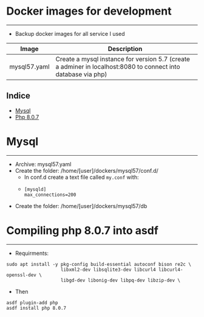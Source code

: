 # Docker images for development
-------------------------------

- Backup docker images for all service I used

Image | Description
------|-----------
mysql57.yaml | Create a mysql instance for version 5.7 (create a adminer in localhost:8080 to connect into database via php) |

## Indice

- [Mysql](#mysql)
- [Php 8.0.7](#compiling-php-807-into-asdf)

# Mysql
-------------
- Archive: mysql57.yaml
- Create the folder: /home/[user]/dockers/mysql57/conf.d/
    - In conf.d create a text file called ```my.conf``` with:
    - ```shell
      [mysqld] 
      max_connections=200
      ``` 
- Create the folder: /home/[user]/dockers/mysql57/db

# Compiling php 8.0.7 into asdf
-------------------------------

- Requirments:

```shell
sudo apt install -y pkg-config build-essential autoconf bison re2c \
                    libxml2-dev libsqlite3-dev libcurl4 libcurl4-openssl-dev \
                    libgd-dev libonig-dev libpq-dev libzip-dev \
```

- Then

```shell
asdf plugin-add php
asdf install php 8.0.7
``` 